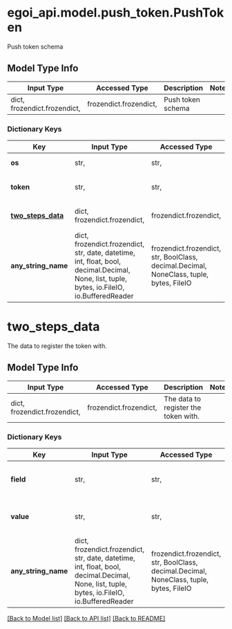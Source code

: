 # egoi_api.model.push_token.PushToken

Push token schema

## Model Type Info
Input Type | Accessed Type | Description | Notes
------------ | ------------- | ------------- | -------------
dict, frozendict.frozendict,  | frozendict.frozendict,  | Push token schema | 

### Dictionary Keys
Key | Input Type | Accessed Type | Description | Notes
------------ | ------------- | ------------- | ------------- | -------------
**os** | str,  | str,  | The OS of the device. | 
**token** | str,  | str,  | The Firebase token. | 
**[two_steps_data](#two_steps_data)** | dict, frozendict.frozendict,  | frozendict.frozendict,  | The data to register the token with. | [optional] 
**any_string_name** | dict, frozendict.frozendict, str, date, datetime, int, float, bool, decimal.Decimal, None, list, tuple, bytes, io.FileIO, io.BufferedReader | frozendict.frozendict, str, BoolClass, decimal.Decimal, NoneClass, tuple, bytes, FileIO | any string name can be used but the value must be the correct type | [optional]

# two_steps_data

The data to register the token with.

## Model Type Info
Input Type | Accessed Type | Description | Notes
------------ | ------------- | ------------- | -------------
dict, frozendict.frozendict,  | frozendict.frozendict,  | The data to register the token with. | 

### Dictionary Keys
Key | Input Type | Accessed Type | Description | Notes
------------ | ------------- | ------------- | ------------- | -------------
**field** | str,  | str,  | The field on your E-goi list to insert the data in. | [optional] 
**value** | str,  | str,  | The data to insert in the field defined. | [optional] 
**any_string_name** | dict, frozendict.frozendict, str, date, datetime, int, float, bool, decimal.Decimal, None, list, tuple, bytes, io.FileIO, io.BufferedReader | frozendict.frozendict, str, BoolClass, decimal.Decimal, NoneClass, tuple, bytes, FileIO | any string name can be used but the value must be the correct type | [optional]

[[Back to Model list]](../../README.md#documentation-for-models) [[Back to API list]](../../README.md#documentation-for-api-endpoints) [[Back to README]](../../README.md)

